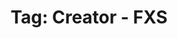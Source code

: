 ---
layout: portfolio
title: 'Tag: Creator - FXS'
permalink: /portfolio/tags/creator/fxs/
type: tag
uid: fxs
pagination:
    enabled: true
    tag: [fxs]
---